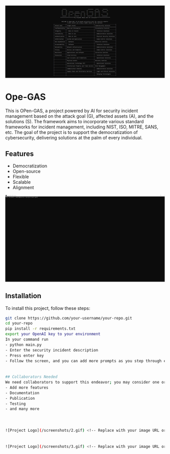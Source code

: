 ![Project Logo](/screenshots/banner.jpg) <!-- Replace with your image URL or relative path -->
# Ope-GAS
This is OPen-GAS, a project powered by AI for security incident management based on the attack goal (G), affected assets (A), and the solutions (S). The framework aims to incorporate various standard frameworks for incident management, including NIST, ISO, MITRE, SANS, etc. The goal of the project is to support the democratization of cybersecurity, delivering solutions at the palm of every individual.

## Features
- Democratization
- Open-source
- Flexible
- Scalable
- Alignment

![Project Logo](/screenshots/1.gif) <!-- Replace with your image URL or relative path -->

## Installation
To install this project, follow these steps:

```bash
git clone https://github.com/your-username/your-repo.git
cd your-repo
pip install -r requirements.txt
export your OpenAI key to your environment
In your command run
- python main.py
- Enter the security incident description
- Press enter key
- Follow the screen, and you can add more prompts as you step through each step.


## Collaborators Needed
We need collaborators to support this endeavor; you may consider one or more of these aspects:
- Add more features
- Documentation
- Publication
- Testing
- and many more



![Project Logo](/screenshots/2.gif) <!-- Replace with your image URL or relative path -->


![Project Logo](/screenshots/3.gif) <!-- Replace with your image URL or relative path -->